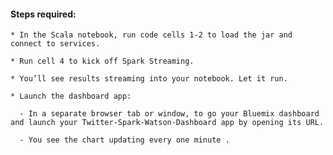 



#### Steps required:

    * In the Scala notebook, run code cells 1-2 to load the jar and connect to services.
    
    * Run cell 4 to kick off Spark Streaming.
    
    * You’ll see results streaming into your notebook. Let it run.

    * Launch the dashboard app:
    
      - In a separate browser tab or window, to go your Bluemix dashboard and launch your Twitter-Spark-Watson-Dashboard app by opening its URL.
      
      - You see the chart updating every one minute .
